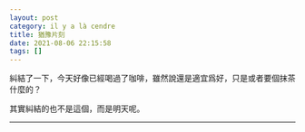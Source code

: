 ```yaml
---
layout: post
category: il y a là cendre
title: 猶豫片刻
date: 2021-08-06 22:15:58
tags: []
---
```


糾結了一下，今天好像已經喝過了咖啡，雖然說還是適宜爲好，只是或者要個抹茶什麼的？

其實糾結的也不是這個，而是明天呢。



------





